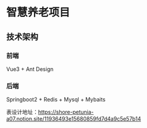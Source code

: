 # 智慧养老项目

## 技术架构

### 前端

Vue3 + Ant Design

### 后端

Springboot2 + Redis + Mysql + Mybaits



表设计地址：https://shore-petunia-a07.notion.site/11936493e15680859fd7d4a9c5e57b14